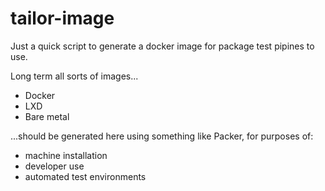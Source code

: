 # tailor-image

Just a quick script to generate a docker image for package test pipines to use.

Long term all sorts of images...

- Docker
- LXD
- Bare metal

 ...should be generated here using something like Packer, for purposes of:

 - machine installation
 - developer use
 - automated test environments

